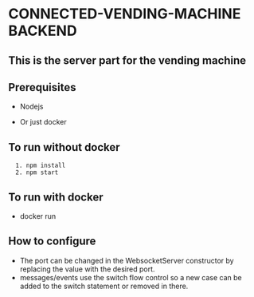 # CONNECTED-VENDING-MACHINE BACKEND

## This is the server part for the vending machine

## Prerequisites
- Nodejs

- Or just docker

## To run without docker
```console
  1. npm install 
  2. npm start

```

## To run with docker
- docker run


## How to configure
- The port can be changed in the WebsocketServer constructor by replacing the value with the desired port.
- messages/events use the switch flow control so a new case can be added to the switch statement or removed in there. 

